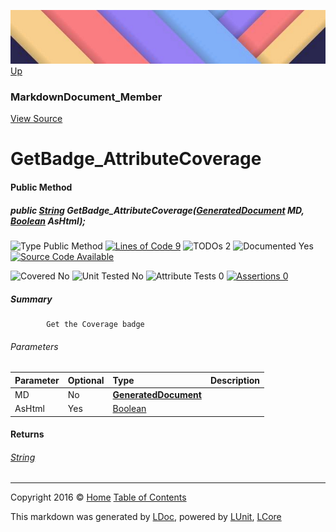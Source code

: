 ![](../Content/LDoc-banner-small.png "")
[Up](MarkdownDocument_Member.md)

### MarkdownDocument_Member
[View Source](../Markdown/Generators/MarkdownDocument_Member.cs)

# GetBadge_AttributeCoverage

#### Public Method

##### public <a href="https://msdn.microsoft.com/en-us/library/system.string.aspx" alt="">String</a> GetBadge_AttributeCoverage(<strong><a href="GeneratedDocument.md" alt="">GeneratedDocument</a></strong> MD, <a href="https://msdn.microsoft.com/en-us/library/system.boolean.aspx" alt="">Boolean</a> AsHtml);

![Type Public Method](http://b.repl.ca/v1/Type-Public%20Method-blue.png "") [![Lines of Code 9](http://b.repl.ca/v1/Lines%20of%20Code-9-blue.png "")](../Markdown/Generators/MarkdownDocument_Member.cs#L374) ![TODOs 2](http://b.repl.ca/v1/TODOs-2-yellow.png "")   ![Documented Yes](http://b.repl.ca/v1/Documented-Yes-brightgreen.png "") [![Source Code Available](http://b.repl.ca/v1/Source%20Code-Available-brightgreen.png "")](../Markdown/Generators/MarkdownDocument_Member.cs#L374)

![Covered No](http://b.repl.ca/v1/Covered-No-red.png "") ![Unit Tested No](http://b.repl.ca/v1/Unit%20Tested-No-lightgrey.png "") ![Attribute Tests 0](http://b.repl.ca/v1/Attribute%20Tests-0-lightgrey.png "") [![Assertions 0](http://b.repl.ca/v1/Assertions-0-lightgrey.png "")](../Markdown/Generators/MarkdownDocument_Member.cs)

##### Summary

            Get the Coverage badge
            

###### Parameters

Parameter | Optional | Type | Description
:---  | :---  | :---  | :--- 
MD | No | **[GeneratedDocument](GeneratedDocument.md)** | 
AsHtml | Yes | [Boolean](https://msdn.microsoft.com/en-us/library/system.boolean.aspx) | 


#### Returns

###### [String](https://msdn.microsoft.com/en-us/library/system.string.aspx)



---

Copyright 2016 &copy; [Home](../../README.md) [Table of Contents](../../TableOfContents.md)

This markdown was generated by [LDoc](https://github.com/CodeSingularity/LDoc), powered by [LUnit](https://github.com/CodeSingularity/LUnit), [LCore](https://github.com/CodeSingularity/LCore)
